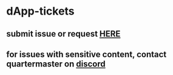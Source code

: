 # dApp-tickets

## submit issue or request [HERE](https://github.com/Treasure-Hunt-NFT-Game/dApp-tickets/issues/new/choose)

## for issues with sensitive content, contact quartermaster on [discord](https://discord.com/invite/FGs6Ann3ZB)
